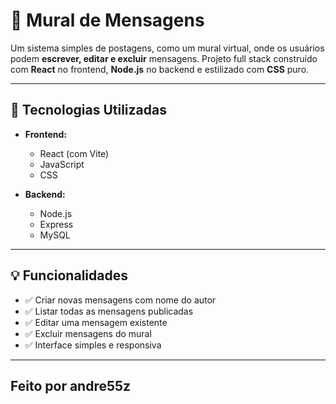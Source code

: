 # 📝 Mural de Mensagens

Um sistema simples de postagens, como um mural virtual, onde os usuários podem **escrever, editar e excluir** mensagens. Projeto full stack construído com **React** no frontend, **Node.js** no backend e estilizado com **CSS** puro.

---

## 🚀 Tecnologias Utilizadas

- **Frontend:**
  - React (com Vite)
  - JavaScript
  - CSS

- **Backend:**
  - Node.js
  - Express
  - MySQL

---

## 💡 Funcionalidades

- ✅ Criar novas mensagens com nome do autor
- ✅ Listar todas as mensagens publicadas
- ✅ Editar uma mensagem existente
- ✅ Excluir mensagens do mural
- ✅ Interface simples e responsiva

---
## Feito por andre55z
